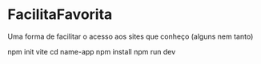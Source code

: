 # FacilitaFavorita
 Uma forma de facilitar o acesso aos sites que conheço (alguns nem tanto)

 npm init vite cd name-app npm install npm run dev
